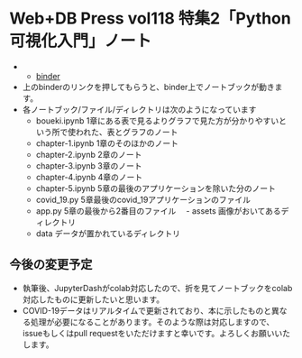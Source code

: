 # Web+DB Press vol118 特集2「Python可視化入門」ノート

- - [binder](https://mybinder.org/v2/gh/mazarimono/webdb_notebook/ad9aed61fbd0a41ff3e3e1504f6b51c3b1a63db8)
- 上のbinderのリンクを押してもらうと、binder上でノートブックが動きます。
- 各ノートブック/ファイル/ディレクトリは次のようになっています
  - boueki.ipynb 1章にある表で見るよりグラフで見た方が分かりやすいという所で使われた、表とグラフのノート
  - chapter-1.ipynb 1章のそのほかのノート
  - chapter-2.ipynb 2章のノート
  - chapter-3.ipynb 3章のノート
  - chapter-4.ipynb 4章のノート
  - chapter-5.ipynb 5章の最後のアプリケーションを除いた分のノート
  - covid_19.py 5章最後のcovid_19アプリケーションのファイル
  - app.py 5章の最後から2番目のファイル
　- assets 画像がおいてあるディレクトリ
  - data データが置かれているディレクトリ

## 今後の変更予定
- 執筆後、JupyterDashがcolab対応したので、折を見てノートブックをcolab対応したものに更新したいと思います。
- COVID-19データはリアルタイムで更新されており、本に示したものと異なる処理が必要になることがあります。そのような際は対応しますので、issueもしくはpull requestをいただけますと幸いです。よろしくお願いいたします。
